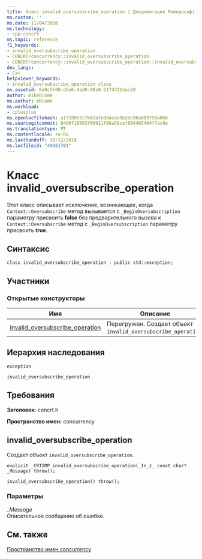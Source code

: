 ```yaml
---
title: Класс invalid_oversubscribe_operation | Документация Майкрософт
ms.custom: ''
ms.date: 11/04/2016
ms.technology:
- cpp-concrt
ms.topic: reference
f1_keywords:
- invalid_oversubscribe_operation
- CONCRT/concurrency::invalid_oversubscribe_operation
- CONCRT/concurrency::invalid_oversubscribe_operation::invalid_oversubscribe_operation
dev_langs:
- C++
helpviewer_keywords:
- invalid_oversubscribe_operation class
ms.assetid: 0a9c5f08-d5e6-4ad0-90a9-517472b3ac28
author: mikeblome
ms.author: mblome
ms.workload:
- cplusplus
ms.openlocfilehash: a1728053c7b42afedb4cda9b2dc96a089750a866
ms.sourcegitcommit: 8480f16893f09911f08a58caf684405404f7ac8e
ms.translationtype: MT
ms.contentlocale: ru-RU
ms.lasthandoff: 10/12/2018
ms.locfileid: "49161701"
---
```

# <a name="invalidoversubscribeoperation-class"></a>Класс invalid_oversubscribe_operation

Этот класс описывает исключение, возникающее, когда `Context::Oversubscribe` метод вызывается с `_BeginOversubscription` параметру присвоить **false** без предварительного вызова к `Context::Oversubscribe` метод с `_BeginOversubscription` параметру присвоить **true**.

## <a name="syntax"></a>Синтаксис

```
class invalid_oversubscribe_operation : public std::exception;
```

## <a name="members"></a>Участники

### <a name="public-constructors"></a>Открытые конструкторы

|Имя|Описание|
|----------|-----------------|
|[invalid_oversubscribe_operation](#ctor)|Перегружен. Создает объект `invalid_oversubscribe_operation`.|

## <a name="inheritance-hierarchy"></a>Иерархия наследования

`exception`

`invalid_oversubscribe_operation`

## <a name="requirements"></a>Требования

**Заголовок:** concrt.h

**Пространство имен:** concurrency

##  <a name="ctor"></a> invalid_oversubscribe_operation

Создает объект `invalid_oversubscribe_operation`.

```
explicit _CRTIMP invalid_oversubscribe_operation(_In_z_ const char* _Message) throw();

invalid_oversubscribe_operation() throw();
```

### <a name="parameters"></a>Параметры

*_Message*<br/>
Описательное сообщение об ошибке.

## <a name="see-also"></a>См. также

[Пространство имен concurrency](concurrency-namespace.md)
